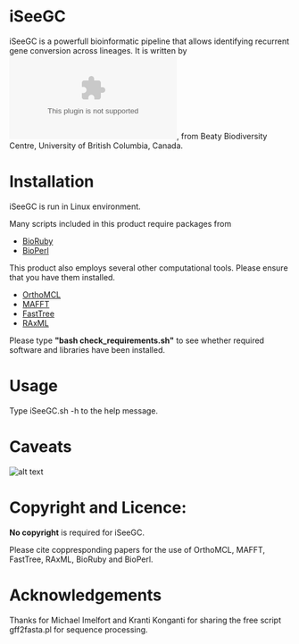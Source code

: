 # iSeeGC

iSeeGC is a powerfull bioinformatic pipeline that allows identifying recurrent gene conversion across lineages. It is written by ![Sishuo Wang](sishuowang@hotmail.com), from Beaty Biodiversity Centre, University of British Columbia, Canada.

# Installation
iSeeGC is run in Linux environment.

Many scripts included in this product require packages from
* [BioRuby](http://bioruby.org)
* [BioPerl](http://bioperl.org)

This product also employs several other computational tools. Please ensure that you have them installed.
* [OrthoMCL](http://orthomcl.org/orthomcl/) 
* [MAFFT](http://mafft.cbrc.jp/alignment/software/)
* [FastTree](http://darlinglab.org/blog/2015/03/23/not-so-fast-fasttree.html)
* [RAxML](https://sco.h-its.org/exelixis/software.html)


Please type **"bash check_requirements.sh"** to see whether required software and libraries have been installed.

# Usage
Type iSeeGC.sh -h to the help message.

# Caveats
![alt text](https://upload.wikimedia.org/wikipedia/commons/thumb/2/2f/Google_2015_logo.svg/220px-Google_2015_logo.svg.png)

# Copyright and Licence:
**No copyright** is required for iSeeGC.

Please cite coppresponding papers for the use of OrthoMCL, MAFFT, FastTree, RAxML, BioRuby and BioPerl.

# Acknowledgements
Thanks for Michael Imelfort and Kranti Konganti for sharing the free script gff2fasta.pl for sequence processing.


